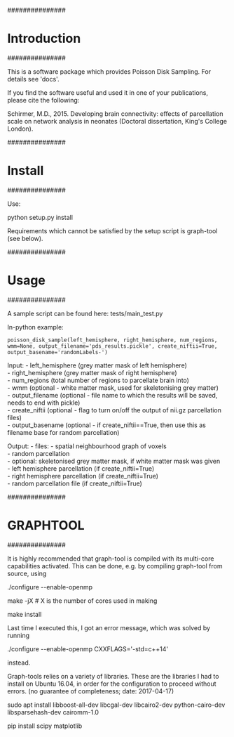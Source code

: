 ###############
# Introduction
###############

This is a software package which provides Poisson Disk Sampling. For details see 'docs'.

If you find the software useful and used it in one of your publications, please cite the following:

Schirmer, M.D., 2015. Developing brain connectivity: effects of parcellation scale on network analysis in neonates (Doctoral dissertation, King's College London).

###############
# Install
###############

Use:

python setup.py install

Requirements which cannot be satisfied by the setup script is graph-tool (see below).

###############
# Usage
###############

A sample script can be found here: tests/main_test.py

In-python example:
    
    poisson_disk_sample(left_hemisphere, right_hemisphere, num_regions, wmm=None, output_filename='pds_results.pickle', create_niftii=True, output_basename='randomLabels-')

Input:
    - left_hemisphere (grey matter mask of left hemisphere)  
    - right_hemisphere (grey matter mask of right hemisphere)  
    - num_regions (total number of regions to parcellate brain into)  
    - wmm (optional - white matter mask, used for skeletonising grey matter)  
    - output_filename (optional - file name to which the results will be saved, needs to end with pickle)  
    - create_niftii (optional - flag to turn on/off the output of nii.gz parcellation files)  
    - output_basename (optional - if create_niftii==True, then use this as filename base for random parcellation)

Output:
    - files:
        - spatial neighbourhood graph of voxels  
        - random parcellation  
        - optional: skeletonised grey matter mask, if white matter mask was given  
        - left hemisphere parcellation (if create_niftii=True)  
        - right hemisphere parcellation (if create_niftii=True)  
        - random parcellation file (if create_niftii=True)  

###############
# GRAPHTOOL
###############

It is highly recommended that graph-tool is compiled with its multi-core capabilities activated. This can be done, e.g. by compiling graph-tool from source, using 

./configure --enable-openmp

make -jX  # X is the number of cores used in making

make install

Last time I executed this, I got an error message, which was solved by running

./configure --enable-openmp CXXFLAGS='-std=c++14' 

instead.

Graph-tools relies on a variety of libraries. These are the libraries I had to install on Ubuntu 16.04, in order for the configuration to proceed without errors. (no guarantee of completeness; date: 2017-04-17)

sudo apt install libboost-all-dev libcgal-dev libcairo2-dev python-cairo-dev libsparsehash-dev cairomm-1.0

pip install scipy matplotlib
